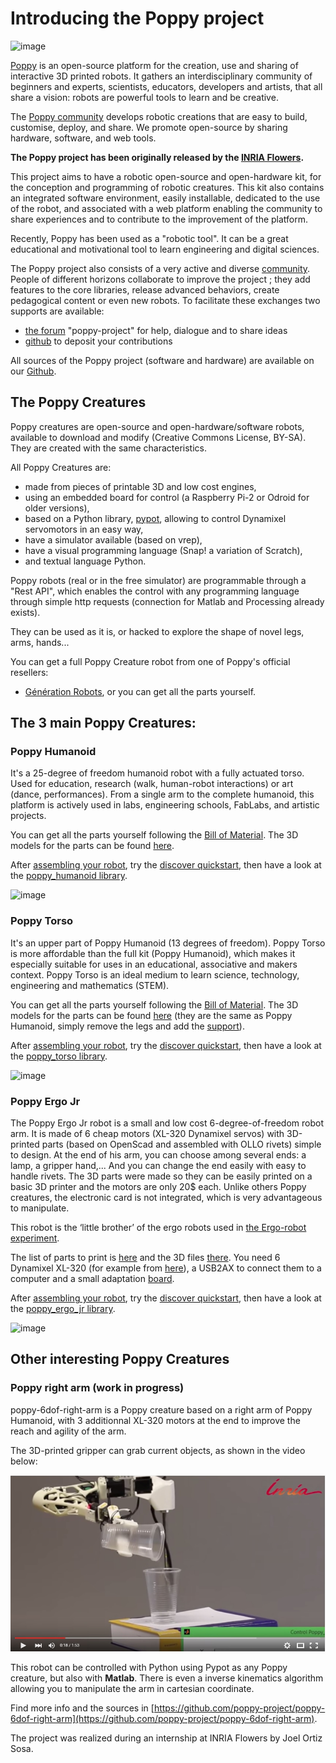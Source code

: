 
# Introducing the Poppy project

![image](../images/poppy_name_h144.png)

[Poppy](https://www.poppy-project.org/) is an open-source platform for the creation, use and sharing of interactive 3D printed robots. It gathers an interdisciplinary community of beginners and experts, scientists, educators, developers and artists, that all share a vision: robots are powerful tools to learn and be creative.

The [Poppy community](https://forum.poppy-project.org/) develops robotic creations that are easy to build, customise, deploy, and share. We promote open-source by sharing hardware, software, and web tools.  

**The Poppy project has been originally released by the [INRIA Flowers](http://www.inria.fr/equipes/flowers/).**

This project aims to have a robotic open-source and open-hardware kit, for the conception and programming of robotic creatures. This kit also contains an integrated software environment, easily installable, dedicated to the use of the robot, and associated with a web platform enabling the community to share experiences and to contribute to the improvement of the platform.

Recently, Poppy has been used as a "robotic tool". It can be a great educational and motivational tool to learn engineering and digital sciences.

The Poppy project also consists of a very active and diverse [community](../contribute.html). People of different horizons collaborate to improve the project ; they add features to the core libraries, release advanced behaviors, create pedagogical content or even new robots.
To facilitate these exchanges two supports are available:
- [the forum](https://forum.poppy-project.org/) "poppy-project" for help, dialogue and to share ideas
- [github](https://github.com/poppy-project) to deposit your contributions

All sources of the Poppy project (software and hardware) are available on our [Github](https://github.com/poppy-project).

## The Poppy Creatures

Poppy creatures are open-source and open-hardware/software robots, available to download and modify (Creative Commons License, BY-SA). They are created with the same characteristics.

All Poppy Creatures are:
- made from pieces of printable 3D and low cost engines,
- using an embedded board for control (a Raspberry Pi-2 or Odroid for older versions),
- based on a Python library, [pypot](../pypot/doc/about.html), allowing to control Dynamixel servomotors in an easy way,
- have a simulator available (based on vrep),
- have a visual programming language (Snap! a variation of Scratch),
- and textual language Python.

Poppy robots (real or in the free simulator) are programmable through a "Rest API", which enables the control with any programming language through simple http requests (connection for Matlab and Processing already exists).

They can be used as it is, or hacked to explore the shape of novel legs, arms, hands...


You can get a full Poppy Creature robot from one of Poppy's official resellers:
-   [Génération Robots](http://www.generationrobots.com/en/402077-poppy-humanoid-kit-with-3d-printed-parts.html/), or you can get all the parts yourself.

## The 3 main Poppy Creatures:

### Poppy Humanoid

It's a 25-degree of freedom humanoid robot with a fully actuated torso. Used for education, research (walk, human-robot interactions) or art (dance, performances). From a single arm to the complete humanoid, this platform is actively used in labs, engineering schools, FabLabs, and artistic projects.


You can get all the parts yourself following the [Bill of Material](https://github.com/poppy-project/poppy-humanoid/blob/master/hardware/doc/BOM.md/). The 3D models for the parts can be found [here](https://github.com/poppy-project/poppy-humanoid/releases/tag/hardware_1.0.1/).

After [assembling your robot](../poppy-humanoid/assembly_doc/index.html), try the
[discover quickstart](quickstarts/discover.html), then have a look at the
[poppy\_humanoid library](../poppy-humanoid/doc/index.html).

![image](../images/poppy-le-robot-de-face.jpg)

### Poppy Torso
It's an upper part of Poppy Humanoid (13 degrees of freedom).
Poppy Torso is more affordable than the full kit (Poppy Humanoid), which makes it especially suitable for uses in an educational, associative and makers context. Poppy Torso is an ideal medium to learn science, technology, engineering and mathematics (STEM).


You can get all the parts yourself following the [Bill of Material](https://github.com/poppy-project/poppy-torso/blob/master/hardware/doc/BOM.md/).
The 3D models for the parts can be found [here](https://github.com/poppy-project/poppy-humanoid/releases/tag/hardware_1.0.1/)
(they are the same as Poppy Humanoid, simply remove the legs and add the [support](https://github.com/poppy-project/robot-support-toolbox/)).

After [assembling your robot](../poppy-humanoid/assembly_doc/index.html), try the
[discover quickstart](quickstarts/discover.html), then have a look at the
[poppy\_torso library](../poppy-torso/doc/index.html).

![image](../images/robot-poppy-torso.jpg)

### Poppy Ergo Jr

The Poppy Ergo Jr robot is a small and low cost 6-degree-of-freedom robot arm. It is made of 6 cheap motors (XL-320 Dynamixel servos) with 3D-printed parts (based on OpenScad and assembled with OLLO rivets) simple to design.
At the end of his arm, you can choose among several ends: a lamp, a gripper hand,... And you can change the end easily with easy to handle rivets. The 3D parts were made so they can be easily printed on a basic 3D printer and the motors are only 20$ each. Unlike others Poppy creatures, the electronic card is not integrated, which is very advantageous to manipulate.

This robot is the ‘little brother’ of the ergo robots used in [the Ergo-robot experiment](https://www.poppy-project.org/project/mathematics-a-beautiful-elsewhere).

The list of parts to print is
[here](https://github.com/poppy-project/poppy-ergo-jr/blob/master/hardware/parts/BOM.md/)
and the 3D files
[there](https://github.com/poppy-project/poppy-ergo-jr/releases/). You need 6 Dynamixel XL-320 (for example from
[here](http://www.generationrobots.com/en/401692-dynamixel-xl-320-servo-motor.html/)), a USB2AX to connect them to a computer and a small adaptation
[board](https://github.com/poppy-project/poppy-ergo-jr/blob/master/doc/electronic.md).

After [assembling your robot](../poppy-ergo-jr/assembly_doc/index.html), try the
[discover quickstart](quickstarts/discover.html), then have a look at the
[poppy\_ergo\_jr library](../poppy-ergo-jr/doc/index.html).

![image](../images/poppy-ergo-jr.jpg)

## Other interesting Poppy Creatures

### Poppy right arm (work in progress)

poppy-6dof-right-arm is a Poppy creature based on a right arm of Poppy Humanoid, with 3 additionnal XL-320 motors at the end to improve the reach and agility of the arm.

The 3D-printed gripper can grab current objects, as shown in the video below:

[![Poppy Right Arm](../images/6dof-arm-video.jpg)](https://www.youtube.com/watch?v=47-JBuZhTWU&feature=youtu.be)

This robot can be controlled with Python using Pypot as any Poppy creature, but also with **Matlab**. There is even a inverse kinematics algorithm allowing you to manipulate the arm in cartesian coordinate.

Find more info and the sources in [https://github.com/poppy-project/poppy-6dof-right-arm](https://github.com/poppy-project/poppy-6dof-right-arm).

The project was realized during an internship at INRIA Flowers by Joel Ortiz Sosa.
